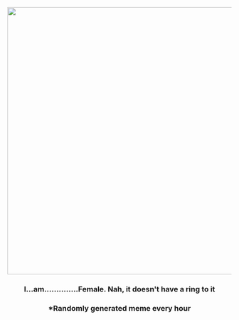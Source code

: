 <p align="center">
        <img src="https://i.redd.it/ttfr7mham9z81.gif" width="600" height="600">
        </p>
        <h3 align="center">I...am..............Female. Nah, it doesn't have a ring to it</h3>
        <h3 align="center">*Randomly generated meme every hour</h3>
    
